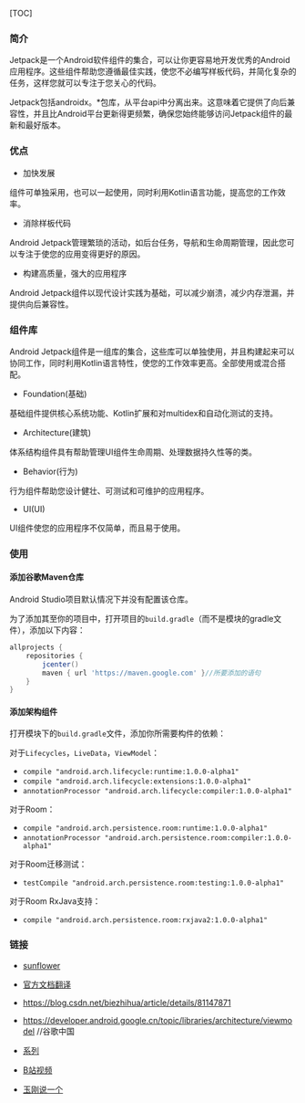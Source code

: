 

[TOC]

### 简介

Jetpack是一个Android软件组件的集合，可以让你更容易地开发优秀的Android应用程序。这些组件帮助您遵循最佳实践，使您不必编写样板代码，并简化复杂的任务，这样您就可以专注于您关心的代码。

Jetpack包括androidx。*包库，从平台api中分离出来。这意味着它提供了向后兼容性，并且比Android平台更新得更频繁，确保您始终能够访问Jetpack组件的最新和最好版本。



### 优点

- 加快发展

组件可单独采用，也可以一起使用，同时利用Kotlin语言功能，提高您的工作效率。

- 消除样板代码

Android Jetpack管理繁琐的活动，如后台任务，导航和生命周期管理，因此您可以专注于使您的应用变得更好的原因。

- 构建高质量，强大的应用程序

Android Jetpack组件以现代设计实践为基础，可以减少崩溃，减少内存泄漏，并提供向后兼容性。



### 组件库

Android Jetpack组件是一组库的集合，这些库可以单独使用，并且构建起来可以协同工作，同时利用Kotlin语言特性，使您的工作效率更高。全部使用或混合搭配。

- Foundation(基础)

基础组件提供核心系统功能、Kotlin扩展和对multidex和自动化测试的支持。

- Architecture(建筑)

体系结构组件具有帮助管理UI组件生命周期、处理数据持久性等的类。

- Behavior(行为)

行为组件帮助您设计健壮、可测试和可维护的应用程序。

- UI(UI)

UI组件使您的应用程序不仅简单，而且易于使用。



### 使用

#### 添加谷歌Maven仓库

Android Studio项目默认情况下并没有配置该仓库。

为了添加其至你的项目中，打开项目的`build.gradle`（而不是模块的gradle文件），添加以下内容：

```groovy
allprojects {
    repositories {
        jcenter()
        maven { url 'https://maven.google.com' }//所要添加的语句
    }
}
```

#### 添加架构组件

打开模块下的`build.gradle`文件，添加你所需要构件的依赖：

对于`Lifecycles`，`LiveData`，`ViewModel`：

- `compile "android.arch.lifecycle:runtime:1.0.0-alpha1"`
- `compile "android.arch.lifecycle:extensions:1.0.0-alpha1"`
- `annotationProcessor "android.arch.lifecycle:compiler:1.0.0-alpha1"`

对于Room：

- `compile "android.arch.persistence.room:runtime:1.0.0-alpha1"`
- `annotationProcessor "android.arch.persistence.room:compiler:1.0.0-alpha1"`

对于Room迁移测试：

- `testCompile "android.arch.persistence.room:testing:1.0.0-alpha1"`

对于Room RxJava支持：

- `compile "android.arch.persistence.room:rxjava2:1.0.0-alpha1"`



### 链接

- [sunflower](https://github.com/googlesamples/android-sunflower)

- [官方文档翻译](https://www.jianshu.com/p/13a855ceaf2b)

- https://blog.csdn.net/biezhihua/article/details/81147871
- https://developer.android.google.cn/topic/libraries/architecture/viewmodel  //谷歌中国

- [系列](https://juejin.im/post/593df980ac502e006c049607)

- [B站视频](https://space.bilibili.com/64169458/channel/detail?cid=58384)

- [玉刚说一个](https://space.bilibili.com/64169458/channel/detail?cid=58384)


